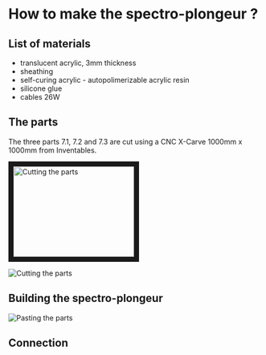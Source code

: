 # How to make the spectro-plongeur ?

## List of materials

- translucent acrylic, 3mm thickness
- sheathing
- self-curing acrylic - autopolimerizable acrylic resin
- silicone glue
- cables 26W 

## The parts

The three parts 7.1, 7.2 and 7.3 are cut using a CNC X-Carve 1000mm x 1000mm from Inventables. 

<img src="https://github.com/Hackuarium/simple-spectro/blob/Test/hacking_the_simplespectro/images/cutting.jpg" 
alt="Cutting the parts" width="240" height="180" border="10" />

![Cutting the parts](https://github.com/Hackuarium/simple-spectro/blob/Test/hacking_the_simplespectro/images/cutting.jpg "Cutting acrylic with X-Carve CNC.")

## Building the spectro-plongeur



![Pasting the parts](https://github.com/Hackuarium/simple-spectro/blob/Test/hacking_the_simplespectro/images/pasting.jpg "Pasting the parts with acrylic resin.")


## Connection
